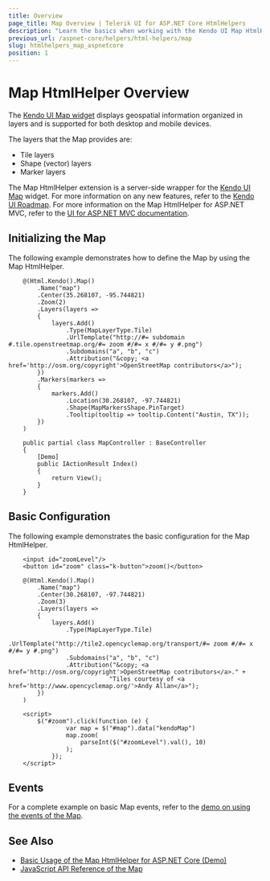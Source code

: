```yaml
---
title: Overview
page_title: Map Overview | Telerik UI for ASP.NET Core HtmlHelpers
description: "Learn the basics when working with the Kendo UI Map HtmlHelper for ASP.NET Core (MVC 6 or ASP.NET Core MVC)."
previous_url: /aspnet-core/helpers/html-helpers/map
slug: htmlhelpers_map_aspnetcore
position: 1
---
```


# Map HtmlHelper Overview

The [Kendo UI Map widget](http://demos.telerik.com/aspnet-core/map/index) displays geospatial information organized in layers and is supported for both desktop and mobile devices.

The layers that the Map provides are:
* Tile layers
* Shape (vector) layers
* Marker layers

The Map HtmlHelper extension is a server-side wrapper for the [Kendo UI Map](http://demos.telerik.com/aspnet-mvc/map/index) widget. For more information on any new features, refer to the [Kendo UI Roadmap](http://www.telerik.com/support/whats-new/kendo-ui/roadmap). For more information on the Map HtmlHelper for ASP.NET MVC, refer to the [UI for ASP.NET MVC documentation](http://docs.telerik.com/aspnet-mvc/helpers/map/overview).

## Initializing the Map

The following example demonstrates how to define the Map by using the Map HtmlHelper.

```Razor
    @(Html.Kendo().Map()
        .Name("map")
        .Center(35.268107, -95.744821)
        .Zoom(2)
        .Layers(layers =>
        {
            layers.Add()
                .Type(MapLayerType.Tile)
                .UrlTemplate("http://#= subdomain #.tile.openstreetmap.org/#= zoom #/#= x #/#= y #.png")
                .Subdomains("a", "b", "c")
                .Attribution("&copy; <a href='http://osm.org/copyright'>OpenStreetMap contributors</a>");
        })
        .Markers(markers =>
        {
            markers.Add()
                .Location(30.268107, -97.744821)
                .Shape(MapMarkersShape.PinTarget)
                .Tooltip(tooltip => tooltip.Content("Austin, TX"));
        })
    )
```
```Controller
    public partial class MapController : BaseController
    {
        [Demo]
        public IActionResult Index()
        {
            return View();
        }
    }
```

## Basic Configuration

The following example demonstrates the basic configuration for the Map HtmlHelper.

```
    <input id="zoomLevel"/>
    <button id="zoom" class="k-button">zoom()</button>

    @(Html.Kendo().Map()
        .Name("map")
        .Center(30.268107, -97.744821)
        .Zoom(3)
        .Layers(layers =>
        {
            layers.Add()
                .Type(MapLayerType.Tile)
                .UrlTemplate("http://tile2.opencyclemap.org/transport/#= zoom #/#= x #/#= y #.png")
                .Subdomains("a", "b", "c")
                .Attribution("&copy; <a href='http://osm.org/copyright'>OpenStreetMap contributors</a>." +
                            "Tiles courtesy of <a href='http://www.opencyclemap.org/'>Andy Allan</a>");
        })
    )

    <script>
        $("#zoom").click(function (e) {
                var map = $("#map").data("kendoMap")
                map.zoom(
                    parseInt($("#zoomLevel").val(), 10)
                );
            });
    </script>
```

## Events

For a complete example on basic Map events, refer to the [demo on using the events of the Map](https://demos.telerik.com/aspnet-core/map/events).

## See Also

* [Basic Usage of the Map HtmlHelper for ASP.NET Core (Demo)](https://demos.telerik.com/aspnet-core/map/index)
* [JavaScript API Reference of the Map](http://docs.telerik.com/kendo-ui/api/javascript/dataviz/ui/map)
